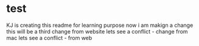 # test
KJ is creating this readme for learning purpose
now i am makign a change
this will be a third change from website
lets see a conflict - change from mac
lets see a conflict - from web
